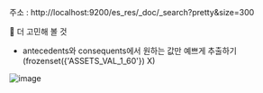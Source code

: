 주소 : http://localhost:9200/es_res/_doc/_search?pretty&size=300<br/>

🤔 더 고민해 볼 것
 - antecedents와 consequents에서 원하는 값만 예쁘게 추출하기 (frozenset({'ASSETS_VAL_1_60'}) X)


![image](https://user-images.githubusercontent.com/67859819/127108778-681c0b10-2dd2-4896-8533-eac5844bb138.png)
